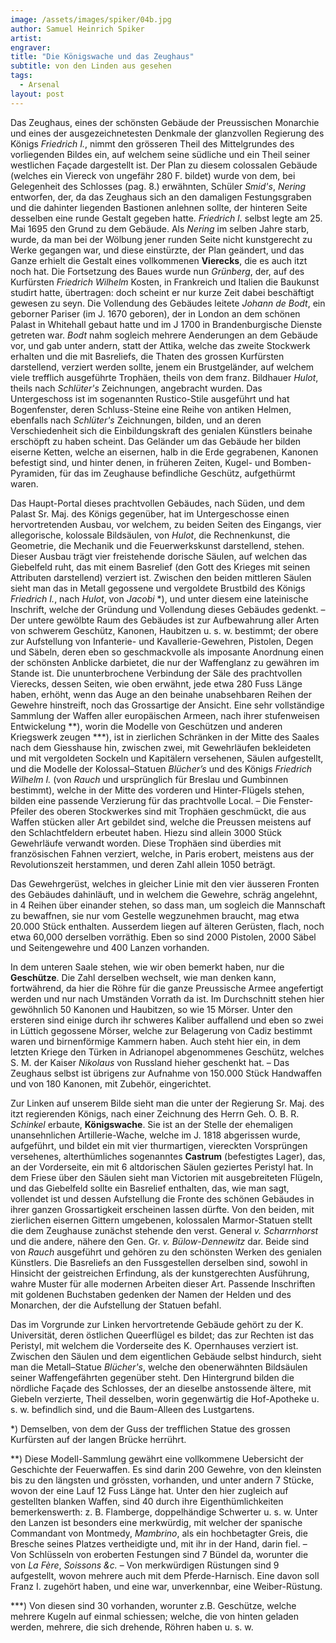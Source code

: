 ```yaml
---
image: /assets/images/spiker/04b.jpg
author: Samuel Heinrich Spiker
artist: 
engraver: 
title: "Die Königswache und das Zeughaus"
subtitle: von den Linden aus gesehen
tags:
  - Arsenal
layout: post
---
```

Das Zeughaus, eines der schönsten Gebäude der Preussischen Monarchie und eines der ausgezeichnetesten Denkmale der glanzvollen Regierung des Königs _Friedrich I._, nimmt den grösseren Theil des Mittelgrundes des vorliegenden Bildes ein, auf welchem seine südliche und ein Theil seiner westlichen Façade dargestellt ist. Der Plan zu diesem colossalen Gebäude (welches ein Viereck von ungefähr 280 F. bildet) wurde von dem, bei Gelegenheit des Schlosses (pag. 8.) erwähnten, Schüler _Smid's_, _Nering_ entworfen, der, da das Zeughaus sich an den damaligen Festungsgraben und die dahinter liegenden Bastionen anlehnen sollte, der hinteren Seite desselben eine runde Gestalt gegeben hatte. _Friedrich I._ selbst legte am 25. Mai 1695 den Grund zu dem Gebäude. Als _Nering_ im selben Jahre starb, wurde, da man bei der Wölbung jener runden Seite nicht kunstgerecht zu Werke gegangen war, und diese einstürzte, der Plan geändert, und das Ganze erhielt die Gestalt eines vollkommenen **Vierecks**, die es auch itzt noch hat. Die Fortsetzung des Baues wurde nun _Grünberg_, der, auf des Kurfürsten _Friedrich Wilhelm_ Kosten, in Frankreich und Italien die Baukunst studirt hatte, übertragen: doch scheint er nur kurze Zeit dabei beschäftigt gewesen zu seyn. Die Vollendung des Gebäudes leitete _Johann de Bodt_, ein geborner Pariser (im J. 1670 geboren), der in London an dem schönen Palast in Whitehall gebaut hatte und im J 1700 in Brandenburgische Dienste getreten war. _Bodt_ nahm sogleich mehrere Aenderungen an dem Gebäude vor, und gab unter andern, statt der Attika, welche das zweite Stockwerk erhalten und die mit Basreliefs, die Thaten des grossen Kurfürsten darstellend, verziert werden sollte, jenem ein Brustgeländer, auf welchem viele trefflich ausgeführte Trophäen, theils von dem franz. Bildhauer _Hulot_, theils nach _Schlüter's_ Zeichnungen, angebracht wurden. Das Untergeschoss ist im sogenannten Rustico-Stile ausgeführt und hat Bogenfenster, deren Schluss-Steine eine Reihe von antiken Helmen, ebenfalls nach _Schlüter's_ Zeichnungen, bilden, und an deren Verschiedenheit sich die Einbildungskraft des genialen Künstlers beinahe erschöpft zu haben scheint. Das Geländer um das Gebäude her bilden eiserne Ketten, welche an eisernen, halb in die Erde gegrabenen, Kanonen befestigt sind, und hinter denen, in früheren Zeiten, Kugel- und Bomben-Pyramiden, für das im Zeughause befindliche Geschütz, aufgethürmt waren.

Das Haupt-Portal dieses prachtvollen Gebäudes, nach Süden, und dem Palast Sr. Maj. des Königs gegenüber, hat im Untergeschosse einen hervortretenden Ausbau, vor welchem, zu beiden Seiten des Eingangs, vier allegorische, kolossale Bildsäulen, von _Hulot_, die Rechnenkunst, die Geometrie, die Mechanik und die Feuerwerkskunst darstellend, stehen. Dieser Ausbau trägt vier freistehende dorische Säulen, auf welchen das Giebelfeld ruht, das mit einem Basrelief (den Gott des Krieges mit seinen Attributen darstellend) verziert ist. Zwischen den beiden mittleren Säulen sieht man das in Metall gegossene und vergoldete Brustbild des Königs _Friedrich I._, nach _Hulot_, von _Jacobi_ \*), und unter diesem eine lateinische Inschrift, welche der Gründung und Vollendung dieses Gebäudes gedenkt. – Der untere gewölbte Raum des Gebäudes ist zur Aufbewahrung aller Arten von schwerem Geschütz, Kanonen, Haubitzen u. s. w. bestimmt; der obere zur Aufstellung von Infanterie- und Kavallerie-Gewehren, Pistolen, Degen und Säbeln, deren eben so geschmackvolle als imposante Anordnung einen der schönsten Anblicke darbietet, die nur der Waffenglanz zu gewähren im Stande ist. Die ununterbrochene Verbindung der Säle des prachtvollen Vierecks, dessen Seiten, wie oben erwähnt, jede etwa 280 Fuss Länge haben, erhöht, wenn das Auge an den beinahe unabsehbaren Reihen der Gewehre hinstreift, noch das Grossartige der Ansicht. Eine sehr vollständige Sammlung der Waffen aller europäischen Armeen, nach ihrer stufenweisen Entwickelung \*\*), worin die Modelle von Geschützen und anderen Kriegswerk zeugen \*\*\*), ist in zierlichen Schränken in der Mitte des Saales nach dem Giesshause hin, zwischen zwei, mit Gewehrläufen bekleideten und mit vergoldeten Sockeln und Kapitälern versehenen, Säulen aufgestellt, und die Modelle der Kolossal–Statuen _Blücher’s_ und des Königs _Friedrich Wilhelm I._ (von _Rauch_ und ursprünglich für Breslau und Gumbinnen bestimmt), welche in der Mitte des vorderen und Hinter-Flügels stehen, bilden eine passende Verzierung für das prachtvolle Local. – Die Fenster-Pfeiler des oberen Stockwerkes sind mit Trophäen geschmückt, die aus Waffen stücken aller Art gebildet sind, welche die Preussen meistens auf den Schlachtfeldern erbeutet haben. Hiezu sind allein 3000 Stück Gewehrläufe verwandt worden. Diese Trophäen sind überdies mit französischen Fahnen verziert, welche, in Paris erobert, meistens aus der Revolutionszeit herstammen, und deren Zahl allein 1050 beträgt.

Das Gewehrgerüst, welches in gleicher Linie mit den vier äusseren Fronten des Gebäudes dahinläuft, und in welchem die Gewehre, schräg angelehnt, in 4 Reihen über einander stehen, so dass man, um sogleich die Mannschaft zu bewaffnen, sie nur vom Gestelle wegzunehmen braucht, mag etwa 20.000 Stück enthalten. Ausserdem liegen auf älteren Gerüsten, flach, noch etwa 60,000 derselben vorräthig. Eben so sind 2000 Pistolen, 2000 Säbel und Seitengewehre und 400 Lanzen vorhanden.

In dem unteren Saale stehen, wie wir oben bemerkt haben, nur die **Geschütze**. Die Zahl derselben wechselt, wie man denken kann, fortwährend, da hier die Röhre für die ganze Preussische Armee angefertigt werden und nur nach Umständen Vorrath da ist. Im Durchschnitt stehen hier gewöhnlich 50 Kanonen und Haubitzen, so wie 15 Mörser. Unter den ersteren sind einige durch ihr schweres Kaliber auffallend und eben so zwei in Lüttich gegossene Mörser, welche zur Belagerung von Cadiz bestimmt waren und birnenförmige Kammern haben. Auch steht hier ein, in dem letzten Kriege den Türken in Adrianopel abgenommenes Geschütz, welches S. M. der Kaiser _Nikolaus_ von Russland hieher geschenkt hat. – Das Zeughaus selbst ist übrigens zur Aufnahme von 150.000 Stück Handwaffen und von 180 Kanonen, mit Zubehör, eingerichtet.

Zur Linken auf unserem Bilde sieht man die unter der Regierung Sr. Maj. des itzt regierenden Königs, nach einer Zeichnung des Herrn Geh. O. B. R. _Schinkel_ erbaute, **Königswache**. Sie ist an der Stelle der ehemaligen unansehnlichen Artillerie-Wache, welche im J. 1818 abgerissen wurde, aufgeführt, und bildet ein mit vier thurmartigen, viereckten Vorsprüngen versehenes, alterthümliches sogenanntes **Castrum** (befestigtes Lager), das, an der Vorderseite, ein mit 6 altdorischen Säulen geziertes Peristyl hat. In dem Friese über den Säulen sieht man Victorien mit ausgebreiteten Flügeln, und das Giebelfeld sollte ein Basrelief enthalten, das, wie man sagt, vollendet ist und dessen Aufstellung die Fronte des schönen Gebäudes in ihrer ganzen Grossartigkeit erscheinen lassen dürfte. Von den beiden, mit zierlichen eisernen Gittern umgebenen, kolossalen Marmor-Statuen stellt die dem Zeughause zunächst stehende den verst. General _v. Scharrnhorst_ und die andere, nähere den Gen. Gr. _v. Bülow-Dennewitz_ dar. Beide sind von _Rauch_ ausgeführt und gehören zu den schönsten Werken des genialen Künstlers. Die Basreliefs an den Fussgestellen derselben sind, sowohl in Hinsicht der geistreichen Erfindung, als der kunstgerechten Ausführung, wahre Muster für alle modernen Arbeiten dieser Art. Passende Inschriften mit goldenen Buchstaben gedenken der Namen der Helden und des Monarchen, der die Aufstellung der Statuen befahl.

Das im Vorgrunde zur Linken hervortretende Gebäude gehört zu der K. Universität, deren östlichen Queerflügel es bildet; das zur Rechten ist das Peristyl, mit welchem die Vorderseite des K. Opernhauses verziert ist. Zwischen den Säulen und dem eigentlichen Gebäude selbst hindurch, sieht man die Metall–Statue _Blücher's_, welche den obenerwähnten Bildsäulen seiner Waffengefährten gegenüber steht. Den Hintergrund bilden die nördliche Façade des Schlosses, der an dieselbe anstossende ältere, mit Giebeln verzierte, Theil desselben, worin gegenwärtig die Hof-Apotheke u. s. w. befindlich sind, und die Baum-Alleen des Lustgartens.

 \*) Demselben, von dem der Guss der trefflichen Statue des grossen Kurfürsten auf der langen Brücke herrührt.

\*\*) Diese Modell-Sammlung gewährt eine vollkommene Uebersicht der Geschichte der Feuerwaffen. Es sind darin 200 Gewehre, von den kleinsten bis zu den längsten und grössten, vorhanden, und unter andern 7 Stücke, wovon der eine Lauf 12 Fuss Länge hat. Unter den hier zugleich auf gestellten blanken Waffen, sind 40 durch ihre Eigenthümlichkeiten bemerkenswerth: z. B. Flamberge, doppelhändige Schwerter u. s. w. Unter den Lanzen ist besonders eine merkwürdig, mit welcher der spanische Commandant von Montmedy, _Mambrino_, als ein hochbetagter Greis, die Bresche seines Platzes vertheidigte und, mit ihr in der Hand, darin fiel. – Von Schlüsseln von eroberten Festungen sind 7 Bündel da, worunter die von _La Fère_, _Soissons &c._ – Von merkwürdigen Rüstungen sind 9 aufgestellt, wovon mehrere auch mit dem Pferde-Harnisch. Eine davon soll Franz I. zugehört haben, und eine war, unverkennbar, eine Weiber-Rüstung.

\*\*\*) Von diesen sind 30 vorhanden, worunter z.B. Geschütze, welche mehrere Kugeln auf einmal schiessen; welche, die von hinten geladen werden, mehrere, die sich drehende, Röhren haben u. s. w.